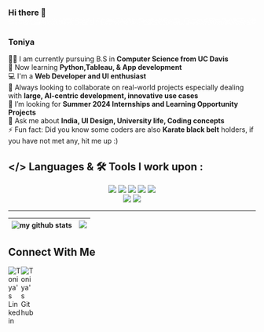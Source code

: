 
### Hi there 👋 <img src="https://github.com/akash-salvi/Akash-Salvi/raw/master/Hello(1).gif" width=""> <br/><br/> Toniya

👨‍🎓 I am currently pursuing B.S in **Computer Science from UC Davis** <br/>
🌱 Now learning **Python,Tableau, & App development**<br />
💻 I'm a **Web Developer and UI enthusiast** <br/>
👯 Always looking to collaborate on real-world projects especially dealing with **large, AI-centric development, innovative use cases** <br/>
🤔 I’m looking for **Summer 2024 Internships and Learning Opportunity Projects** <br/>
💬 Ask me about **India, UI Design, University life, Coding concepts** <br/>
⚡ Fun fact: Did you know some coders are also **Karate black belt** holders, if you have not met any, hit me up :)<br/>


## </> Languages & 🛠 Tools I work upon :

<p align="center">
<img src="https://img.shields.io/badge/c++%20-%2300599C.svg?&style=for-the-badge&logo=c%2B%2B&logoColor=white">   <img src="https://img.shields.io/badge/python%20-%2314354C.svg?&style=for-the-badge&logo=python&logoColor=FFD43B">   <img src="https://img.shields.io/badge/html5%20-%23E34F26.svg?&style=for-the-badge&logo=html5&logoColor=white">    <img src="https://img.shields.io/badge/mysql%20-%2300599C.svg?&style=for-the-badge&logo=mysql&logoColor=white">  <img src="https://img.shields.io/badge/javascript%20-%23323330.svg?&style=for-the-badge&logo=javascript&logoColor=%23F7DF1E"> <br>  <img src="https://img.shields.io/badge/git%20-%23F05033.svg?&style=for-the-badge&logo=git&logoColor=white"/>   <img src="http://img.shields.io/badge/github-000000?style=for-the-badge&logo=github&logoColor=white">   
</p>
  <!-- <img src="https://img.shields.io/badge/css3%20-%231572B6.svg?&style=for-the-badge&logo=css3&logoColor=white">  <img src="https://img.shields.io/badge/bootstrap%20-%23563D7C.svg?&style=for-the-badge&logo=bootstrap&logoColor=white">  <img src="https://img.shields.io/badge/react%20-%2320232a.svg?&style=for-the-badge&logo=react&logoColor=%2361DAFB">  <img src="https://img.shields.io/badge/sublime text%20-%2320232a.svg?&style=for-the-badge&logo=sublime-text&logoColor=FF9800">   <img src="http://img.shields.io/badge/-VS%20Code-000000?style=for-the-badge&logo=Visual-studio-code&logoColor=blue"> --> 
  


---

|<img src="https://github-readme-stats.vercel.app/api?username=tbpatil&&show_icons=true&title_color=ff930a&icon_color=ff930a&text_color=000&bg_color=#fff" alt="my github stats" width="420"> |<img src="https://github-readme-streak-stats.herokuapp.com/?user=Akash-Salvi"/>|
|---|---|

## Connect With Me
 <!-- <a href="https://akash-salvi.github.io/">
    <img align="left" alt="Akash's Portfolio" width="26px" src="https://raw.githubusercontent.com/iconic/open-iconic/master/svg/globe.svg" />
  </a> -->
  <a href="https://www.linkedin.com/in/toniya">
    <img align="left" alt="Toniya's Linkedin" width="26px" src="https://cdn.jsdelivr.net/npm/simple-icons@v3/icons/linkedin.svg" />
  </a>
  <a href="https://github.com/tbpatil">
    <img align="left" alt="Toniya's Github" width="26px" src="https://cdn.jsdelivr.net/npm/simple-icons@v3/icons/github.svg" />
  </a>
  
  <!--
  <a href="https://leetcode.com/akashnov100/">
    <img align="left" alt="Akash's Leetcode" width="22px" src="https://cdn.jsdelivr.net/npm/simple-icons@v3/icons/leetcode.svg" />
  </a>    
  <a href="https://www.codechef.com/users/shaggy420">
    <img align="left" alt="Akash's Codechef" width="22px" src="https://cdn.jsdelivr.net/npm/simple-icons@v3/icons/codechef.svg" />
  </a>     
  <a href="https://www.hackerrank.com/akashsalvi21">
    <img align="left" alt="Akash's HackerRank" width="22px" src="https://cdn.jsdelivr.net/npm/simple-icons@v3/icons/hackerrank.svg" />
  </a>
-->
  
  <br />
 



<!--
**tbpatil/tbpatil** is a ✨ _special_ ✨ repository because its `README.md` (this file) appears on your GitHub profile.

Here are some ideas to get you started:

- 🔭 I’m currently working on ...
- 🌱 I’m currently learning ...
- 👯 I’m looking to collaborate on ...
- 🤔 I’m looking for help with ...
- 💬 Ask me about ...
- 📫 How to reach me: ...
- 😄 Pronouns: ...
- ⚡ Fun fact: ...
-->
